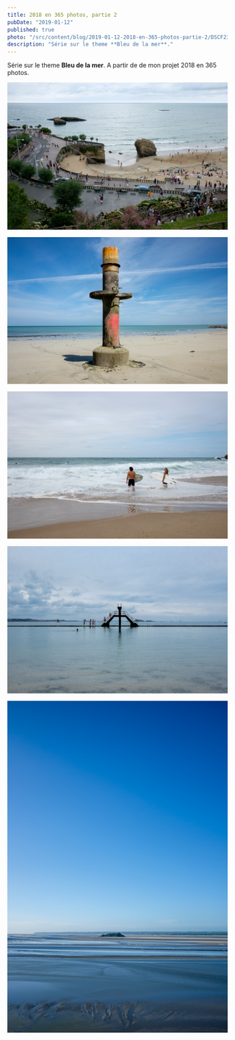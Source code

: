 ```yaml
---
title: 2018 en 365 photos, partie 2
pubDate: "2019-01-12"
published: true
photo: "/src/content/blog/2019-01-12-2018-en-365-photos-partie-2/DSCF2395.jpg"
description: "Série sur le theme **Bleu de la mer**."
---
```


Série sur le theme **Bleu de la mer**.
A partir de de mon projet 2018 en 365 photos.

![Photo](./DSCF2073.jpg)

![Photo](./DSCF8557-Modifier-2.jpg)

![Photo](./DSCF2395.jpg)

![Photo](./DSCF8636.jpg)

![Photo](./DSCF8487.jpg)
